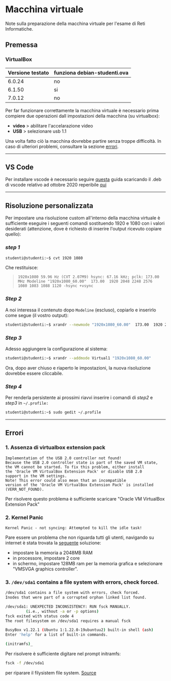 # Macchina virtuale
Note sulla preparazione della macchina virtuale per l'esame di Reti Informatiche. 


## Premessa

### VirtualBox

| Versione testato | funziona debian-studenti.ova |
| --- | --- |
| 6.0.24 | no |
| 6.1.50 | si |
| 7.0.12 | no |


Per far funzionare correttamente la macchina virtuale è necessario prima compiere due operazioni dall impostazioni della macchina (su virtualbox):
- **video** > abilitare l'accelarazione video
- **USB** 	> selezionare usb 1.1

Una volta fatto ciò la macchina dovrebbe partire senza troppe difficoltà. In caso di ulteriori problemi, consultare la sezione [errori](#errori).

---

## VS Code
Per installare vscode è necessario seguire [questa](http://docenti.ing.unipi.it/f.pistolesi/reti/guidavisualstudio.pdf) guida scaricando il .deb di vscode relativo ad ottobre 2020 reperibile [qui](https://update.code.visualstudio.com/1.51.1/linux-deb-x64/stable)

---

## Risoluzione personalizzata
Per impostare una risoluzione custom all'interno della macchina virtuale è sufficiente eseguire i seguenti comandi sostituendo 1920 e 1080 con i valori desiderati (attenzione, dove è richiesto di inserire l'output ricevuto copiare quello):

### *step 1*
```bash
studenti@studenti:~$ cvt 1920 1080
```

Che restituisce:
> `1920x1080 59.96 Hz (CVT 2.07M9) hsync: 67.16 kHz; pclk: 173.00 MHz Modeline "1920x1080_60.00"  173.00  1920 2048 2248 2576  1080 1083 1088 1120 -hsync +vsync`


### *Step 2*
A noi interessa il contenuto dopo `Modeline` (escluso), copiarlo e inserirlo come segue (il vostro output):

```bash
studenti@studenti:~$ xrandr --newmode "1920x1080_60.00"  173.00  1920 2048 2248 2576  1080 1083 1088 1120 -hsync +vsync
```

### *Step 3*
Adesso aggiungere la configurazione al sistema:
```bash
studenti@studenti:~$ xrandr --addmode Virtual1 "1920x1080_60.00"
```
Ora, dopo aver chiuso e riaperto le impostazioni, la nuova risoluzione dovrebbe essere cliccabile.

### *Step 4*
Per renderla persistente ai prossimi riavvi inserire i comandi di *step2* e *step3* in `~/.profile:`

```bash
studenti@studenti:~$ sudo gedit ~/.profile
```

---

## Errori

### 1. Assenza di virtualbox extension pack
```text
Implementation of the USB 2.0 controller not found!
Because the USB 2.0 controller state is part of the saved VM state, 
the VM cannot be started. To fix this problem, either install 
the 'Oracle VM VirtualBox Extension Pack' or disable USB 2.0 
support in the VM settings.
Note! This error could also mean that an incompatible 
version of the 'Oracle VM VirtualBox Extension Pack' is installed (VERR_NOT_FOUND).
```

Per risolvere questo problema è sufficiente scaricare "Oracle VM VirtualBox Extension Pack"


### 2. Kernel Panic
```text
Kernel Panic - not syncing: Attempted to kill the idle task!
```

Pare essere un problema che non riguarda tutti gli utenti, navigando su internet è stata trovata la [seguente](https://forums.virtualbox.org/viewtopic.php?f=6&t=106069) soluzione:
- impostare la memoria a 2048MB RAM
- in processore, impostare 2 core
- in schermo, impostare 128MB ram per la memoria grafica e selezionare "VMSVGA graphics controller".


### 3. `/dev/sda1` contains a file system with errors, check forced.

```bash
/dev/sda1 contains a file system with errors, check forced.
Inodes that were part of a corrupted orphan linked list found.

/dev/sda1: UNEXPECTED INCONSISTENCY: RUN fsck MANUALLY.
         (i.e., without -a or -p options)
fsck exited with status code 4
The root filesystem on /dev/sda1 requires a manual fsck

BusyBox v1.22.1 (Ubuntu 1:1.22.0-19ubuntuu2) built-in shell (ash)
Enter 'help' for a list of built-in commands.

(initramfs)_
```

Per risolvere è sufficiente digitare nel prompt initramfs:

```bash
fsck -f /dev/sda1 
```

per riparare il filysistem file system. [Source](https://askubuntu.com/questions/955467/dev-sda1-contains-a-file-system-with-errors-check-forced)

